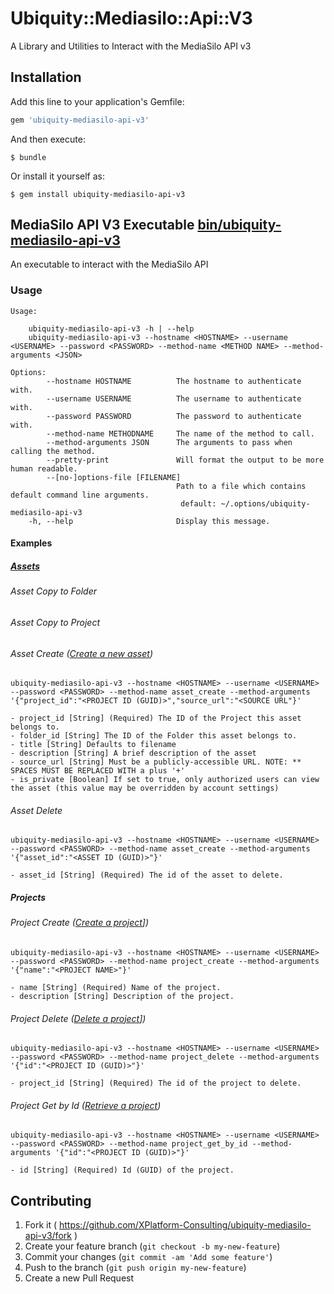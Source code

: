 # Ubiquity::Mediasilo::Api::V3

A Library and Utilities to Interact with the MediaSilo API v3

## Installation

Add this line to your application's Gemfile:

```ruby
gem 'ubiquity-mediasilo-api-v3'
```

And then execute:

    $ bundle

Or install it yourself as:

    $ gem install ubiquity-mediasilo-api-v3

## MediaSilo API V3 Executable [bin/ubiquity-mediasilo-api-v3](./bin/ubiquity-mediasilo-api-v3)
An executable to interact with the MediaSilo API

### Usage
    Usage:

        ubiquity-mediasilo-api-v3 -h | --help
        ubiquity-mediasilo-api-v3 --hostname <HOSTNAME> --username <USERNAME> --password <PASSWORD> --method-name <METHOD NAME> --method-arguments <JSON>

    Options:
            --hostname HOSTNAME          The hostname to authenticate with.
            --username USERNAME          The username to authenticate with.
            --password PASSWORD          The password to authenticate with.
            --method-name METHODNAME     The name of the method to call.
            --method-arguments JSON      The arguments to pass when calling the method.
            --pretty-print               Will format the output to be more human readable.
            --[no-]options-file [FILENAME]
                                         Path to a file which contains default command line arguments.
                                          default: ~/.options/ubiquity-mediasilo-api-v3
        -h, --help                       Display this message.


#### Examples

##### [Assets](http://developers.mediasilo.com/assets)

###### Asset Copy to Folder

###### Asset Copy to Project

###### Asset Create ([Create a new asset](http://developers.mediasilo.com/assets))

    ubiquity-mediasilo-api-v3 --hostname <HOSTNAME> --username <USERNAME> --password <PASSWORD> --method-name asset_create --method-arguments '{"project_id":"<PROJECT ID (GUID)>","source_url":"<SOURCE URL"}'

    - project_id [String] (Required) The ID of the Project this asset belongs to.
    - folder_id [String] The ID of the Folder this asset belongs to.
    - title [String] Defaults to filename
    - description [String] A brief description of the asset
    - source_url [String] Must be a publicly-accessible URL. NOTE: ** SPACES MUST BE REPLACED WITH a plus '+'
    - is_private [Boolean] If set to true, only authorized users can view the asset (this value may be overridden by account settings)

###### Asset Delete

    ubiquity-mediasilo-api-v3 --hostname <HOSTNAME> --username <USERNAME> --password <PASSWORD> --method-name asset_create --method-arguments '{"asset_id":"<ASSET ID (GUID)>"}'

    - asset_id [String] (Required) The id of the asset to delete.

##### Projects

###### Project Create ([Create a project](http://developers.mediasilo.com/projects)])

    ubiquity-mediasilo-api-v3 --hostname <HOSTNAME> --username <USERNAME> --password <PASSWORD> --method-name project_create --method-arguments '{"name":"<PROJECT NAME>"}'

    - name [String] (Required) Name of the project.
    - description [String] Description of the project.

###### Project Delete ([Delete a project](http://developers.mediasilo.com/projects)])

    ubiquity-mediasilo-api-v3 --hostname <HOSTNAME> --username <USERNAME> --password <PASSWORD> --method-name project_delete --method-arguments '{"id":"<PROJECT ID (GUID)>"}'

    - project_id [String] (Required) The id of the project to delete.

###### Project Get by Id ([Retrieve a project](http://developers.mediasilo.com/projects))

    ubiquity-mediasilo-api-v3 --hostname <HOSTNAME> --username <USERNAME> --password <PASSWORD> --method-name project_get_by_id --method-arguments '{"id":"<PROJECT ID (GUID)>"}'

    - id [String] (Required) Id (GUID) of the project.



## Contributing

1. Fork it ( https://github.com/XPlatform-Consulting/ubiquity-mediasilo-api-v3/fork )
2. Create your feature branch (`git checkout -b my-new-feature`)
3. Commit your changes (`git commit -am 'Add some feature'`)
4. Push to the branch (`git push origin my-new-feature`)
5. Create a new Pull Request



